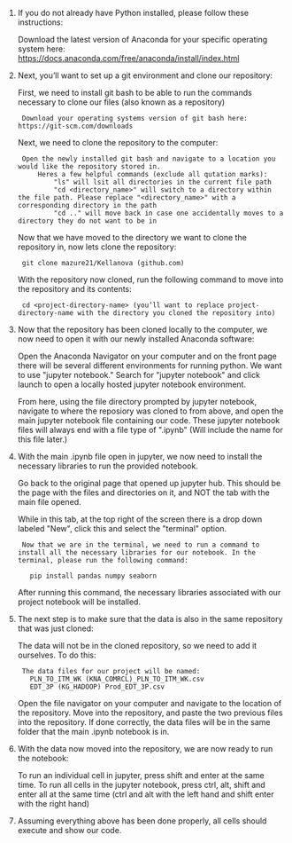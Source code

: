 1. If you do not already have Python installed, please follow these instructions: 

    Download the latest version of Anaconda for your specific operating system here: https://docs.anaconda.com/free/anaconda/install/index.html 

  
2. Next, you’ll want to set up a git environment and clone our repository:

    First, we need to install git bash to be able to run the commands necessary to clone our files (also known as a repository)
  
        Download your operating systems version of git bash here: https://git-scm.com/downloads

    Next, we need to clone the repository to the computer:
    
        Open the newly installed git bash and navigate to a location you would like the repository stored in.
            Heres a few helpful commands (exclude all qutation marks):
                "ls" will lsit all directories in the current file path
                "cd <directory_name>" will switch to a directory within the file path. Please replace "<directory_name>" with a corresponding directory in the path
                "cd .." will move back in case one accidentally moves to a directory they do not want to be in

    Now that we have moved to the directory we want to clone the repository in, now lets clone the repository:
    
        git clone mazure21/Kellanova (github.com) 
    
    With the repository now cloned, run the following command to move into the repository and its contents:
    
        cd <project-directory-name> (you’ll want to replace project-directory-name with the directory you cloned the repository into)


3. Now that the repository has been cloned locally to the computer, we now need to open it with our newly installed Anaconda software:

    Open the Anaconda Navigator on your computer and on the front page there will be several different environments for running python. 
    We want to use "jupyter notebook." Search for "jupyter notebook" and click launch to open a locally hosted jupyter notebook environment.

    From here, using the file directory prompted by jupyter notebook, navigate to where the reposiory was cloned to from above, and open the main jupyter notebook file containing our code. 
    These jupyter notebook files will always end with a file type of ".ipynb" (Will include the name for this file later.)


4. With the main .ipynb file open in jupyter, we now need to install the necessary libraries to run the provided notebook.

    Go back to the original page that opened up jupyter hub. This should be the page with the files and directories on it, and NOT the tab with the main file opened. 

    While in this tab, at the top right of the screen there is a drop down labeled "New", click this and select the "terminal" option.

        Now that we are in the terminal, we need to run a command to install all the necessary libraries for our notebook. In the terminal, please run the following command:

          pip install pandas numpy seaborn 

    After running this command, the necessary libraries associated with our project notebook will be installed.


5. The next step is to make sure that the data is also in the same repository that was just cloned:

    The data will not be in the cloned repository, so we need to add it ourselves. To do this:

        The data files for our project will be named:
          PLN_TO_ITM_WK (KNA_COMRCL)_PLN_TO_ITM_WK.csv
          EDT_3P (KG_HADOOP) Prod_EDT_3P.csv

    Open the file navigator on your computer and navigate to the location of the repository. Move into the repository, and paste the two previous files into the repository.
    If done correctly, the data files will be in the same folder that the main .ipynb notebook is in.


6. With the data now moved into the repository, we are now ready to run the notebook:

     To run an individual cell in jupyter, press shift and enter at the same time.
     To run all cells in the jupyter notebook, press ctrl, alt, shift and enter all at the same time (ctrl and alt with the left hand and shift enter with the right hand)


7. Assuming everything above has been done properly, all cells should execute and show our code.



